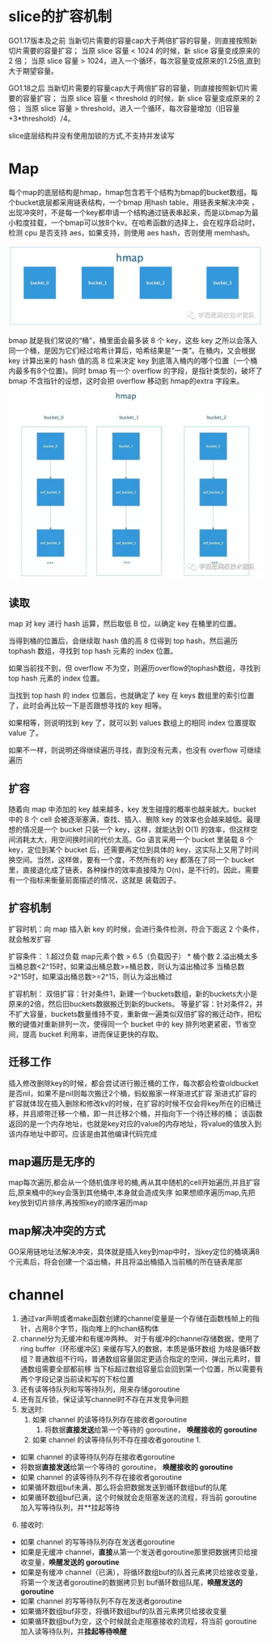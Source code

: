 # slice的扩容机制

GO1.17版本及之前
当新切片需要的容量cap大于两倍扩容的容量，则直接按照新切片需要的容量扩容；
当原 slice 容量 < 1024 的时候，新 slice 容量变成原来的 2 倍；
当原 slice 容量 > 1024，进入一个循环，每次容量变成原来的1.25倍,直到大于期望容量。

GO1.18之后
当新切片需要的容量cap大于两倍扩容的容量，则直接按照新切片需要的容量扩容；
当原 slice 容量 < threshold 的时候，新 slice 容量变成原来的 2 倍；
当原 slice 容量 > threshold，进入一个循环，每次容量增加（旧容量+3*threshold）/4。

slice底层结构并没有使用加锁的方式,不支持并发读写

# Map
每个map的底层结构是hmap，hmap包含若干个结构为bmap的bucket数组。每个bucket底层都采用链表结构，一个bmap
用hash table，用链表来解决冲突 ，出现冲突时，不是每一个key都申请一个结构通过链表串起来，而是以bmap为最小粒度挂载，一个bmap可以放8个kv。在哈希函数的选择上，会在程序启动时，检测 cpu 是否支持 aes，如果支持，则使用 aes hash，否则使用 memhash。

<img src="./assets/map/hmap.png" alt="img" />

bmap 就是我们常说的“桶”，桶里面会最多装 8 个 key，这些 key 之所以会落入同一个桶，是因为它们经过哈希计算后，哈希结果是“一类”。在桶内，又会根据 key 计算出来的 hash 值的高 8 位来决定 key 到底落入桶内的哪个位置（一个桶内最多有8个位置)。同时 bmap 有一个 overflow 的字段，是指针类型的，破坏了 bmap 不含指针的设想，这时会把 overflow 移动到 hmap的extra 字段来。

<img src="./assets/map/hmap-bmap.png" alt="img" />

## 读取
map 对 key 进行 hash 运算，然后取低 B 位，以确定 key 在桶里的位置。

当得到桶的位置后，会继续取 hash 值的高 8 位得到 top hash，然后遍历 tophash 数组，寻找到 top hash 元素的 index 位置。

如果当前找不到，但 overflow 不为空，则遍历overflow的tophash数组，寻找到 top hash 元素的 index 位置。

当找到 top hash 的 index 位置后，也就确定了 key 在 keys 数组里的索引位置了，此时会再比较一下是否跟想寻找的 key 相等。

如果相等，则说明找到 key 了，就可以到 values 数组上的相同 index 位置提取 value 了。

如果不一样，则说明还得继续遍历寻找，直到没有元素，也没有 overflow 可继续遍历

## 扩容
随着向 map 中添加的 key 越来越多，key 发生碰撞的概率也越来越大。bucket 中的 8 个 cell 会被逐渐塞满，查找、插入、删除 key 的效率也会越来越低。最理想的情况是一个 bucket 只装一个 key，这样，就能达到 O(1) 的效率，但这样空间消耗太大，用空间换时间的代价太高。Go 语言采用一个 bucket 里装载 8 个 key，定位到某个 bucket 后，还需要再定位到具体的 key，这实际上又用了时间换空间。当然，这样做，要有一个度，不然所有的 key 都落在了同一个 bucket 里，直接退化成了链表，各种操作的效率直接降为 O(n)，是不行的。因此，需要有一个指标来衡量前面描述的情况，这就是 装载因子。

## 扩容机制
扩容时机：向 map 插入新 key 的时候，会进行条件检测，符合下面这 2 个条件，就会触发扩容

扩容条件：
1.超过负载 map元素个数 > 6.5（负载因子） * 桶个数
2.溢出桶太多
当桶总数<2^15时，如果溢出桶总数>=桶总数，则认为溢出桶过多
当桶总数>2^15时，如果溢出桶总数>=2^15，则认为溢出桶过

扩容机制：
双倍扩容：针对条件1，新建一个buckets数组，新的buckets大小是原来的2倍，然后旧buckets数据搬迁到新的buckets。
等量扩容：针对条件2，并不扩大容量，buckets数量维持不变，重新做一遍类似双倍扩容的搬迁动作，把松散的键值对重新排列一次，使得同一个 bucket 中的 key 排列地更紧密，节省空间，提高 bucket 利用率，进而保证更快的存取。

## 迁移工作
插入修改删除key的时候，都会尝试进行搬迁桶的工作，每次都会检查oldbucket是否nil，如果不是nil则每次搬迁2个桶，蚂蚁搬家一样渐进式扩容
渐进式扩容的扩容就体现在插入删除和修改kv的时候，在扩容的时候不仅会将key所在的旧桶迁移，并且顺带迁移一个桶，即一共迁移2个桶，并指向下一个待迁移的桶； 该函数返回的是一个内存地址，也就是key对应的value的内存地址，将value的值放入到该内存地址中即可。应该是由其他编译代码完成

## map遍历是无序的
map每次遍历,都会从一个随机值序号的桶,再从其中随机的cell开始遍历,并且扩容后,原来桶中的key会落到其他桶中,本身就会造成失序
如果想顺序遍历map,先把key放到切片排序,再按照key的顺序遍历map

## map解决冲突的方式
GO采用链地址法解决冲突，具体就是插入key到map中时，当key定位的桶填满8个元素后，将会创建一个溢出桶，并且将溢出桶插入当前桶的所在链表尾部

# channel
1. 通过var声明或者make函数创建的channel变量是一个存储在函数栈帧上的指针，占用8个字节，指向堆上的hchan结构体
2. channel分为无缓冲和有缓冲两种。 对于有缓冲的channel存储数据，使用了 ring buffer（环形缓冲区) 来缓存写入的数据，本质是循环数组 为啥是循环数组？普通数组不行吗，普通数组容量固定更适合指定的空间，弹出元素时，普通数组需要全部都前移 
当下标超过数组容量后会回到第一个位置，所以需要有两个字段记录当前读和写的下标位置
3. 还有读等待队列和写等待队列，用来存储goroutine
4. 还有互斥锁，保证读写channel时不存在并发竞争问题
5. 发送时:
   1. 如果 channel 的读等待队列存在接收者goroutine
      1. 将数据**直接发送**给第一个等待的 goroutine， **唤醒接收的 goroutine**
   2. 如果 channel 的读等待队列不存在接收者goroutine
      1. 
-   如果 channel 的读等待队列存在接收者goroutine
-   将数据**直接发送**给第一个等待的 goroutine， **唤醒接收的 goroutine**
-   如果 channel 的读等待队列不存在接收者goroutine
-   如果循环数组buf未满，那么将会把数据发送到循环数组buf的队尾
-   如果循环数组buf已满，这个时候就会走阻塞发送的流程，将当前 goroutine 加入写等待队列，并**挂起等待
6. 接收时:
-   如果 channel 的写等待队列存在发送者goroutine
-   如果是无缓冲 channel，**直接**从第一个发送者goroutine那里把数据拷贝给接收变量，**唤醒发送的 goroutine**
-   如果是有缓冲 channel（已满），将循环数组buf的队首元素拷贝给接收变量，将第一个发送者goroutine的数据拷贝到 buf循环数组队尾，**唤醒发送的 goroutine**
-   如果 channel 的写等待队列不存在发送者goroutine
-   如果循环数组buf非空，将循环数组buf的队首元素拷贝给接收变量
-   如果循环数组buf为空，这个时候就会走阻塞接收的流程，将当前 goroutine 加入读等待队列，并**挂起等待唤醒**




